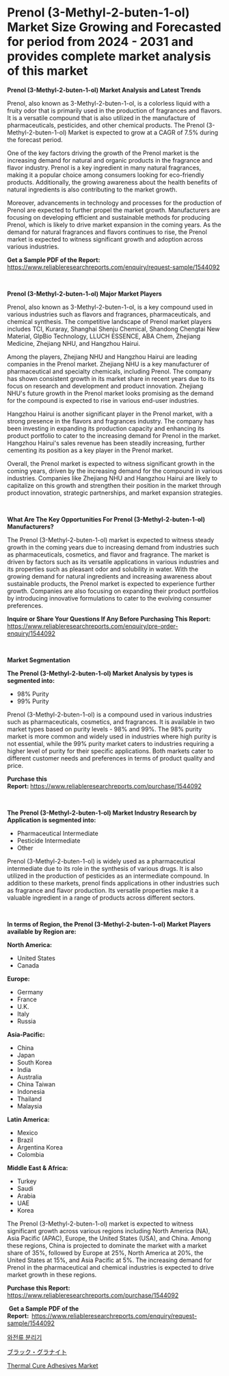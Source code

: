 <p><h1>Prenol (3-Methyl-2-buten-1-ol) Market Size Growing and Forecasted for period from 2024 - 2031 and provides complete market analysis of this market</h1></p><p><strong>Prenol (3-Methyl-2-buten-1-ol) Market Analysis and Latest Trends</strong></p>
<p><p>Prenol, also known as 3-Methyl-2-buten-1-ol, is a colorless liquid with a fruity odor that is primarily used in the production of fragrances and flavors. It is a versatile compound that is also utilized in the manufacture of pharmaceuticals, pesticides, and other chemical products. The Prenol (3-Methyl-2-buten-1-ol) Market is expected to grow at a CAGR of 7.5% during the forecast period.</p><p>One of the key factors driving the growth of the Prenol market is the increasing demand for natural and organic products in the fragrance and flavor industry. Prenol is a key ingredient in many natural fragrances, making it a popular choice among consumers looking for eco-friendly products. Additionally, the growing awareness about the health benefits of natural ingredients is also contributing to the market growth.</p><p>Moreover, advancements in technology and processes for the production of Prenol are expected to further propel the market growth. Manufacturers are focusing on developing efficient and sustainable methods for producing Prenol, which is likely to drive market expansion in the coming years. As the demand for natural fragrances and flavors continues to rise, the Prenol market is expected to witness significant growth and adoption across various industries.</p></p>
<p><strong>Get a Sample PDF of the Report:&nbsp;</strong> <a href="https://www.reliableresearchreports.com/enquiry/request-sample/1544092">https://www.reliableresearchreports.com/enquiry/request-sample/1544092</a></p>
<p>&nbsp;</p>
<p><strong>Prenol (3-Methyl-2-buten-1-ol) Major Market Players</strong></p>
<p><p>Prenol, also known as 3-Methyl-2-buten-1-ol, is a key compound used in various industries such as flavors and fragrances, pharmaceuticals, and chemical synthesis. The competitive landscape of Prenol market players includes TCI, Kuraray, Shanghai Shenju Chemical, Shandong Chengtai New Material, GlpBio Technology, LLUCH ESSENCE, ABA Chem, Zhejiang Medicine, Zhejiang NHU, and Hangzhou Hairui.</p><p>Among the players, Zhejiang NHU and Hangzhou Hairui are leading companies in the Prenol market. Zhejiang NHU is a key manufacturer of pharmaceutical and specialty chemicals, including Prenol. The company has shown consistent growth in its market share in recent years due to its focus on research and development and product innovation. Zhejiang NHU's future growth in the Prenol market looks promising as the demand for the compound is expected to rise in various end-user industries.</p><p>Hangzhou Hairui is another significant player in the Prenol market, with a strong presence in the flavors and fragrances industry. The company has been investing in expanding its production capacity and enhancing its product portfolio to cater to the increasing demand for Prenol in the market. Hangzhou Hairui's sales revenue has been steadily increasing, further cementing its position as a key player in the Prenol market.</p><p>Overall, the Prenol market is expected to witness significant growth in the coming years, driven by the increasing demand for the compound in various industries. Companies like Zhejiang NHU and Hangzhou Hairui are likely to capitalize on this growth and strengthen their position in the market through product innovation, strategic partnerships, and market expansion strategies.</p></p>
<p>&nbsp;</p>
<p><strong>What Are The Key Opportunities For Prenol (3-Methyl-2-buten-1-ol) Manufacturers?</strong></p>
<p><p>The Prenol (3-Methyl-2-buten-1-ol) market is expected to witness steady growth in the coming years due to increasing demand from industries such as pharmaceuticals, cosmetics, and flavor and fragrance. The market is driven by factors such as its versatile applications in various industries and its properties such as pleasant odor and solubility in water. With the growing demand for natural ingredients and increasing awareness about sustainable products, the Prenol market is expected to experience further growth. Companies are also focusing on expanding their product portfolios by introducing innovative formulations to cater to the evolving consumer preferences.</p></p>
<p><strong>Inquire or Share Your Questions If Any Before Purchasing This Report:</strong> <a href="https://www.reliableresearchreports.com/enquiry/pre-order-enquiry/1544092">https://www.reliableresearchreports.com/enquiry/pre-order-enquiry/1544092</a></p>
<p>&nbsp;</p>
<p><strong>Market Segmentation</strong></p>
<p><strong>The Prenol (3-Methyl-2-buten-1-ol) Market Analysis by types is segmented into:</strong></p>
<p><ul><li>98% Purity</li><li>99% Purity</li></ul></p>
<p><p>Prenol (3-Methyl-2-buten-1-ol) is a compound used in various industries such as pharmaceuticals, cosmetics, and fragrances. It is available in two market types based on purity levels - 98% and 99%. The 98% purity market is more common and widely used in industries where high purity is not essential, while the 99% purity market caters to industries requiring a higher level of purity for their specific applications. Both markets cater to different customer needs and preferences in terms of product quality and price.</p></p>
<p><strong>Purchase this Report:&nbsp;</strong><a href="https://www.reliableresearchreports.com/purchase/1544092">https://www.reliableresearchreports.com/purchase/1544092</a></p>
<p>&nbsp;</p>
<p><strong>The Prenol (3-Methyl-2-buten-1-ol) Market Industry Research by Application is segmented into:</strong></p>
<p><ul><li>Pharmaceutical Intermediate</li><li>Pesticide Intermediate</li><li>Other</li></ul></p>
<p><p>Prenol (3-Methyl-2-buten-1-ol) is widely used as a pharmaceutical intermediate due to its role in the synthesis of various drugs. It is also utilized in the production of pesticides as an intermediate compound. In addition to these markets, prenol finds applications in other industries such as fragrance and flavor production. Its versatile properties make it a valuable ingredient in a range of products across different sectors.</p></p>
<p>&nbsp;</p>
<p><strong>In terms of Region, the Prenol (3-Methyl-2-buten-1-ol) Market Players available by Region are:</strong></p>
<p>
    <p> <strong> North America: </strong>
        <ul>
            <li>United States</li>
            <li>Canada</li>
        </ul>
        </p> 
    <p> <strong> Europe: </strong>
        <ul>
            <li>Germany</li>
            <li>France</li>
            <li>U.K.</li>
            <li>Italy</li>
            <li>Russia</li>
        </ul>
        </p> 
    <p> <strong> Asia-Pacific: </strong>
        <ul>
            <li>China</li>
            <li>Japan</li>
            <li>South Korea</li>
            <li>India</li>
            <li>Australia</li>
            <li>China Taiwan</li>
            <li>Indonesia</li>
            <li>Thailand</li>
            <li>Malaysia</li>
        </ul>
        </p> 
    <p> <strong> Latin America: </strong>
        <ul>
            <li>Mexico</li>
            <li>Brazil</li>
            <li>Argentina Korea</li>
            <li>Colombia</li>
        </ul>
        </p> 
    <p> <strong> Middle East & Africa: </strong>
        <ul>
            <li>Turkey</li>
            <li>Saudi</li>
            <li>Arabia</li>
            <li>UAE</li>
            <li>Korea</li>
        </ul>
    </p>
    </p>
<p><p>The Prenol (3-Methyl-2-buten-1-ol) market is expected to witness significant growth across various regions including North America (NA), Asia Pacific (APAC), Europe, the United States (USA), and China. Among these regions, China is projected to dominate the market with a market share of 35%, followed by Europe at 25%, North America at 20%, the United States at 15%, and Asia Pacific at 5%. The increasing demand for Prenol in the pharmaceutical and chemical industries is expected to drive market growth in these regions.</p></p>
<p><strong>Purchase this Report: </strong><a href="https://www.reliableresearchreports.com/purchase/1544092">https://www.reliableresearchreports.com/purchase/1544092</a></p>
<p>&nbsp;<strong>Get a Sample PDF of the Report:&nbsp;&nbsp;</strong><a href="https://www.reliableresearchreports.com/enquiry/request-sample/1544092">https://www.reliableresearchreports.com/enquiry/request-sample/1544092</a></p>
<p><strong></strong></p>
<p><p><a href="https://medium.com/@raisin7568/%EC%97%90%EB%94%94-%EC%A0%84%EB%A5%98-%EB%B6%84%EB%A6%AC%EA%B8%B0-%EC%8B%9C%EC%9E%A5%EC%9D%98-%EC%A0%95%EB%B3%B4-%EC%8B%9C%EC%9E%A5-%EB%8F%99%ED%96%A5-%EC%84%B1%EC%9E%A5-2024%EB%85%84%EB%B6%80%ED%84%B0-2031%EB%85%84%EA%B9%8C%EC%A7%80-%EC%98%88%EC%B8%A1-5144dd9ac616">와전류 분리기</a></p><p><a href="https://medium.com/@jackieshlerin98056/%E3%83%96%E3%83%A9%E3%83%83%E3%82%AF%E3%82%B0%E3%83%A9%E3%83%8A%E3%82%A4%E3%83%88%E5%B8%82%E5%A0%B4%E3%81%AE%E8%A6%8F%E6%A8%A1%E3%81%A8%E5%B8%82%E5%A0%B4%E5%8B%95%E5%90%91-%E5%AE%8C%E5%85%A8%E3%81%AA%E6%A5%AD%E7%95%8C%E6%A6%82%E8%A6%81-2024%E5%B9%B4%E3%81%8B%E3%82%892031%E5%B9%B4%E3%81%BE%E3%81%A7-411c810d05c7">ブラック・グラナイト</a></p><p><a href="https://github.com/danielneavesallisons03mba/Market-Research-Report-List-1/blob/main/thermal-cure-adhesives-market.md">Thermal Cure Adhesives Market</a></p></p>